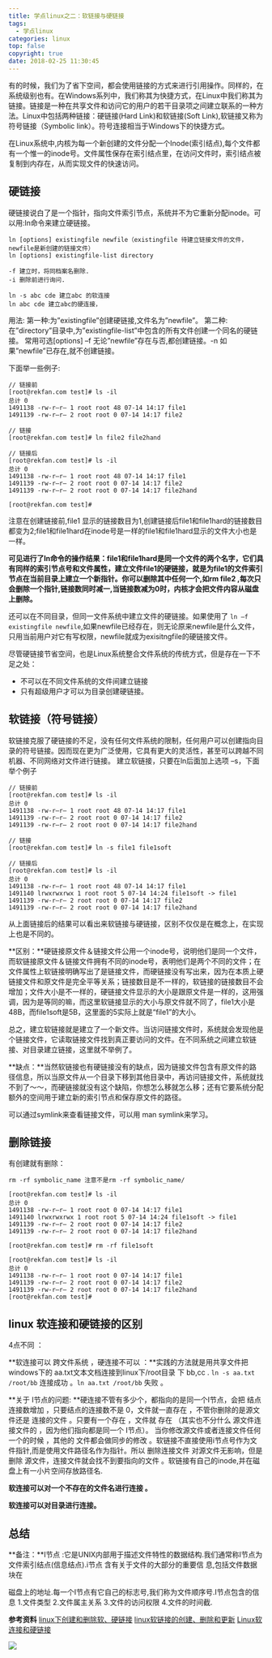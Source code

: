 ```yaml
---
title: 学点linux之二：软链接与硬链接
tags:
  - 学点linux
categories: linux
top: false
copyright: true
date: 2018-02-25 11:30:45
---
```

有的时候，我们为了省下空间，都会使用链接的方式来进行引用操作。同样的，在系统级别也有。在Windows系列中，我们称其为快捷方式，在Linux中我们称其为链接。链接是一种在共享文件和访问它的用户的若干目录项之间建立联系的一种方法。Linux中包括两种链接：硬链接(Hard Link)和软链接(Soft Link),软链接又称为符号链接（Symbolic link）。符号连接相当于Windows下的快捷方式。
<!--more-->

在Linux系统中,内核为每一个新创建的文件分配一个Inode(索引结点),每个文件都有一个惟一的inode号。文件属性保存在索引结点里，在访问文件时，索引结点被复制到内存在，从而实现文件的快速访问。

## 硬链接

硬链接说白了是一个指针，指向文件索引节点，系统并不为它重新分配inode。可以用:ln命令来建立硬链接。
```
ln [options] existingfile newfile（existingfile 待建立链接文件的文件，newfile是新创建的链接文件）
ln [options] existingfile-list directory

-f 建立时，将同档案名删除.
-i 删除前进行询问.

ln -s abc cde 建立abc 的软连接
ln abc cde 建立abc的硬连接，
```
用法:
第一种:为”existingfile”创建硬链接,文件名为”newfile”。
第二种:在”directory”目录中,为”existingfile-list”中包含的所有文件创建一个同名的硬链接。
常用可选[options] –f 无论”newfile”存在与否,都创建链接。-n 如果”newfile”已存在,就不创建链接。

下面举一些例子:
```
// 链接前
[root@rekfan.com test]# ls -il
总计 0
1491138 -rw-r–r– 1 root root 48 07-14 14:17 file1
1491139 -rw-r–r– 2 root root 0 07-14 14:17 file2

// 链接
[root@rekfan.com test]# ln file2 file2hand

// 链接后
[root@rekfan.com test]# ls -il
总计 0
1491138 -rw-r–r– 1 root root 48 07-14 14:17 file1
1491139 -rw-r–r– 2 root root 0 07-14 14:17 file2
1491139 -rw-r–r– 2 root root 0 07-14 14:17 file2hand

[root@rekfan.com test]#
```
注意在创建链接前,file1 显示的链接数目为1,创建链接后file1和file1hard的链接数目都变为2;file1和file1hard在inode号是一样的file1和file1hard显示的文件大小也是一样。

**可见进行了ln命令的操作结果：file1和file1hard是同一个文件的两个名字，它们具有同样的索引节点号和文件属性，建立文件file1的硬链接，就是为file1的文件索引节点在当前目录上建立一个新指针。你可以删除其中任何一个,如rm file2 ,每次只会删除一个指针,链接数同时减一,当链接数减为0时，内核才会把文件内容从磁盘上删除。**

还可以在不同目录，但同一文件系统中建立文件的硬链接。如果使用了 `ln –f existingfile newfile`,如果newfile已经存在，则无论原来newfile是什么文件，只用当前用户对它有写权限，newfile就成为exisitngfile的硬链接文件。

尽管硬链接节省空间，也是Linux系统整合文件系统的传统方式，但是存在一下不足之处：
* 不可以在不同文件系统的文件间建立链接
* 只有超级用户才可以为目录创建硬链接。

## 软链接（符号链接）
软链接克服了硬链接的不足，没有任何文件系统的限制，任何用户可以创建指向目录的符号链接。因而现在更为广泛使用，它具有更大的灵活性，甚至可以跨越不同机器、不同网络对文件进行链接。
建立软链接，只要在ln后面加上选项 –s，下面举个例子

```
// 链接前
[root@rekfan.com test]# ls -il
总计 0
1491138 -rw-r–r– 1 root root 48 07-14 14:17 file1
1491139 -rw-r–r– 2 root root 0 07-14 14:17 file2
1491139 -rw-r–r– 2 root root 0 07-14 14:17 file2hand

// 链接
[root@rekfan.com test]# ln -s file1 file1soft

// 链接后
[root@rekfan.com test]# ls -il
总计 0
1491138 -rw-r–r– 1 root root 48 07-14 14:17 file1
1491140 lrwxrwxrwx 1 root root 5 07-14 14:24 file1soft -> file1
1491139 -rw-r–r– 2 root root 0 07-14 14:17 file2
1491139 -rw-r–r– 2 root root 0 07-14 14:17 file2hand
```
从上面链接后的结果可以看出来软链接与硬链接，区别不仅仅是在概念上，在实现上也是不同的。

**区别：**硬链接原文件＆链接文件公用一个inode号，说明他们是同一个文件，而软链接原文件＆链接文件拥有不同的inode号，表明他们是两个不同的文件；在文件属性上软链接明确写出了是链接文件，而硬链接没有写出来，因为在本质上硬链接文件和原文件是完全平等关系；链接数目是不一样的，软链接的链接数目不会增加；文件大小是不一样的，硬链接文件显示的大小是跟原文件是一样的，这用强调，因为是等同的嘛，而这里软链接显示的大小与原文件就不同了，file1大小是48B，而file1soft是5B，这里面的5实际上就是“file1”的大小。

总之，建立软链接就是建立了一个新文件。当访问链接文件时，系统就会发现他是个链接文件，它读取链接文件找到真正要访问的文件。在不同系统之间建立软链接、对目录建立链接，这里就不举例了。

**缺点：**当然软链接也有硬链接没有的缺点，因为链接文件包含有原文件的路径信息，所以当原文件从一个目录下移到其他目录中，再访问链接文件，系统就找不到了～～，而硬链接就没有这个缺陷，你想怎么移就怎么移；还有它要系统分配额外的空间用于建立新的索引节点和保存原文件的路径。


可以通过symlink来查看链接文件，可以用 man symlink来学习。


## 删除链接
有创建就有删除：
```
rm -rf symbolic_name 注意不是rm -rf symbolic_name/

[root@rekfan.com test]# ls -il
总计 0
1491138 -rw-r–r– 1 root root 0 07-14 14:17 file1
1491140 lrwxrwxrwx 1 root root 5 07-14 14:24 file1soft -> file1
1491139 -rw-r–r– 2 root root 0 07-14 14:17 file2
1491139 -rw-r–r– 2 root root 0 07-14 14:17 file2hand

[root@rekfan.com test]# rm -rf file1soft

[root@rekfan.com test]# ls -il
总计 0
1491138 -rw-r–r– 1 root root 0 07-14 14:17 file1
1491139 -rw-r–r– 2 root root 0 07-14 14:17 file2
1491139 -rw-r–r– 2 root root 0 07-14 14:17 file2hand
[root@rekfan.com test]#
```
## linux 软连接和硬链接的区别
4点不同 ：

**软连接可以 跨文件系统 ，硬连接不可以 ：**实践的方法就是用共享文件把windows下的 aa.txt文本文档连接到linux下/root目录 下 bb,cc . `ln -s aa.txt /root/bb` 连接成功 。`ln aa.txt /root/bb` 失败 。

**关于 I节点的问题: **硬连接不管有多少个，都指向的是同一个I节点，会把 结点连接数增加 ，只要结点的连接数不是 0，文件就一直存在 ，不管你删除的是源文件还是 连接的文件 。只要有一个存在 ，文件就 存在 （其实也不分什么 源文件连接文件的 ，因为他们指向都是同一个 I节点）。 当你修改源文件或者连接文件任何一个的时候 ，其他的 文件都会做同步的修改 。软链接不直接使用i节点号作为文件指针,而是使用文件路径名作为指针。所以 删除连接文件 对源文件无影响，但是删除 源文件，连接文件就会找不到要指向的文件 。软链接有自己的inode,并在磁盘上有一小片空间存放路径名.

**软连接可以对一个不存在的文件名进行连接 。**

**软连接可以对目录进行连接。**

## 总结

**备注：**I节点 :它是UNIX内部用于描述文件特性的数据结构.我们通常称I节点为文件索引结点(信息结点).i节点 含有关于文件的大部分的重要信 息,包括文件数据块在

磁盘上的地址.每一个I节点有它自己的标志号,我们称为文件顺序号.I节点包含的信息 1.文件类型 2.文件属主关系 3.文件的访问权限 4.文件的时间截.

**参考资料**
[linux下创建和删除软、硬链接](https://www.cnblogs.com/xiaochaohuashengmi/archive/2011/10/05/2199534.html)
[linux软链接的创建、删除和更新](https://blog.csdn.net/m290345792/article/details/78518360)
[Linux软连接和硬链接](http://www.cnblogs.com/itech/archive/2009/04/10/1433052.html)

![](http://static.zhyjor.com/wexin.png)
